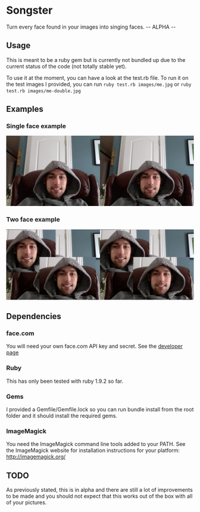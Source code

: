 # Songster

Turn every face found in your images into singing faces. -- ALPHA --

## Usage

This is meant to be a ruby gem but is currently not bundled up due to the
current status of the code (not totally stable yet).

To use it at the moment, you can have a look at the test.rb file. To run it on
the test images I provided, you can run `ruby test.rb images/me.jpg` or
`ruby test.rb images/me-double.jpg`

## Examples

### Single face example

![Two Face Singing Example](https://github.com/exploid/songster/raw/master/images/me-sidebyside.gif)

### Two face example

![Two Face Singing Example](https://github.com/exploid/songster/raw/master/images/me-double-sidebyside.gif)

## Dependencies

### face.com

You will need your own face.com API key and secret. See the
[developer page](http://developers.face.com/)

### Ruby

This has only been tested with ruby 1.9.2 so far.

### Gems

I provided a Gemfile/Gemfile.lock so you can run bundle install from the root
folder and it should install the required gems.

### ImageMagick

You need the ImageMagick command line tools added to your PATH. See the
ImageMagick website for installation instructions for your platform:
http://imagemagick.org/

## TODO

As previously stated, this is in alpha and there are still a lot of improvements
to be made and you should not expect that this works out of the box with all of
your pictures.

